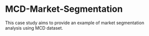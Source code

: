 # MCD-Market-Segmentation
This case study aims to provide an example of market segmentation analysis using MCD dataset.
